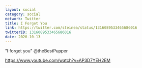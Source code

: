 ```yaml
---
layout: social
category: social
network: Twitter
title: I Forget You
link: https://twitter.com/steinea/status/1316089533465686016
twitterID: 1316089533465686016
date: 2020-10-13
---
```


"I forget you" @theBestPupper

<https://www.youtube.com/watch?v=AP3D7YEH2EM>
